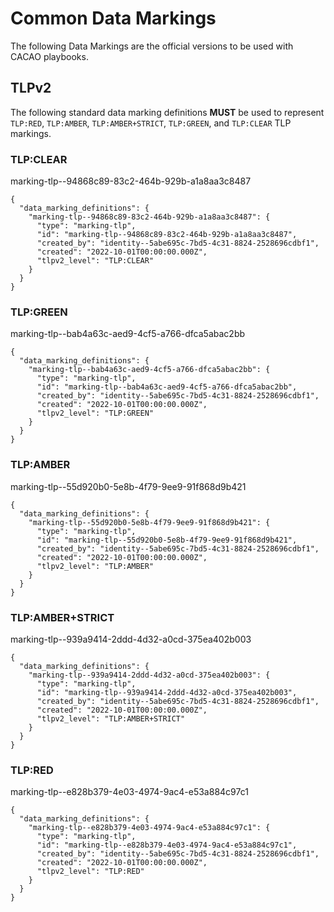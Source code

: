 # Common Data Markings

The following Data Markings are the official versions to be used with CACAO playbooks.

## TLPv2

The following standard data marking definitions **MUST** be used to represent
`TLP:RED`, `TLP:AMBER`, `TLP:AMBER+STRICT`, `TLP:GREEN`, and `TLP:CLEAR` TLP
markings.

### TLP:CLEAR

marking-tlp--94868c89-83c2-464b-929b-a1a8aa3c8487

```
{
  "data_marking_definitions": {
    "marking-tlp--94868c89-83c2-464b-929b-a1a8aa3c8487": {
      "type": "marking-tlp",
      "id": "marking-tlp--94868c89-83c2-464b-929b-a1a8aa3c8487",
      "created_by": "identity--5abe695c-7bd5-4c31-8824-2528696cdbf1",
      "created": "2022-10-01T00:00:00.000Z",
      "tlpv2_level": "TLP:CLEAR"
    }
  }
}
```

### TLP:GREEN

marking-tlp--bab4a63c-aed9-4cf5-a766-dfca5abac2bb

```
{
  "data_marking_definitions": {
    "marking-tlp--bab4a63c-aed9-4cf5-a766-dfca5abac2bb": {
      "type": "marking-tlp",
      "id": "marking-tlp--bab4a63c-aed9-4cf5-a766-dfca5abac2bb",
      "created_by": "identity--5abe695c-7bd5-4c31-8824-2528696cdbf1",
      "created": "2022-10-01T00:00:00.000Z",
      "tlpv2_level": "TLP:GREEN"
    }
  }
}
```

### TLP:AMBER

marking-tlp--55d920b0-5e8b-4f79-9ee9-91f868d9b421

```
{
  "data_marking_definitions": {
    "marking-tlp--55d920b0-5e8b-4f79-9ee9-91f868d9b421": {
      "type": "marking-tlp",
      "id": "marking-tlp--55d920b0-5e8b-4f79-9ee9-91f868d9b421",
      "created_by": "identity--5abe695c-7bd5-4c31-8824-2528696cdbf1",
      "created": "2022-10-01T00:00:00.000Z",
      "tlpv2_level": "TLP:AMBER"
    }
  }
}
```

### TLP:AMBER+STRICT

marking-tlp--939a9414-2ddd-4d32-a0cd-375ea402b003

```
{
  "data_marking_definitions": {
    "marking-tlp--939a9414-2ddd-4d32-a0cd-375ea402b003": {
      "type": "marking-tlp",
      "id": "marking-tlp--939a9414-2ddd-4d32-a0cd-375ea402b003",
      "created_by": "identity--5abe695c-7bd5-4c31-8824-2528696cdbf1",
      "created": "2022-10-01T00:00:00.000Z",
      "tlpv2_level": "TLP:AMBER+STRICT"
    }
  }
}
```

### TLP:RED

marking-tlp--e828b379-4e03-4974-9ac4-e53a884c97c1

```
{
  "data_marking_definitions": {
    "marking-tlp--e828b379-4e03-4974-9ac4-e53a884c97c1": {
      "type": "marking-tlp",
      "id": "marking-tlp--e828b379-4e03-4974-9ac4-e53a884c97c1",
      "created_by": "identity--5abe695c-7bd5-4c31-8824-2528696cdbf1",
      "created": "2022-10-01T00:00:00.000Z",
      "tlpv2_level": "TLP:RED"
    }
  }
}
```

